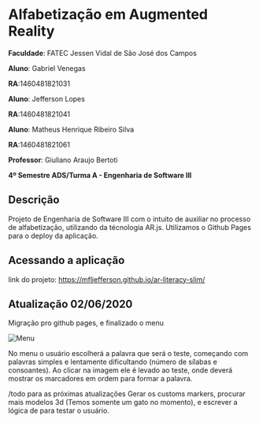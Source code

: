 
# Alfabetização em Augmented Reality


**Faculdade**: FATEC Jessen Vidal de São José dos Campos

**Aluno**: Gabriel Venegas

**RA**:1460481821031

**Aluno**: Jefferson Lopes

**RA**:1460481821041

**Aluno**: Matheus Henrique Ribeiro Silva

**RA**:1460481821061

**Professor**: Giuliano Araujo Bertoti

**4º Semestre ADS/Turma A - Engenharia de Software III**

## Descrição

Projeto de Engenharia de Software III com o intuito de auxiliar no processo de alfabetização, utilizando da técnologia AR.js. Utilizamos o Github Pages para o deploy da aplicação.

## Acessando a aplicação

link do projeto: https://mfljefferson.github.io/ar-literacy-slim/

## Atualização 02/06/2020

Migração pro github pages, e finalizado o menu

<p><img src="https://i.imgur.com/p02mmeR.png" alt="Menu"/><p>

No menu o usuário escolherá a palavra que será o teste, começando com palavras simples e lentamente dificultando (número de sílabas e consoantes). Ao clicar na imagem ele é levado ao teste, onde deverá mostrar os marcadores em ordem para formar a palavra.


/todo para as próximas atualizações
Gerar os customs markers, procurar mais modelos 3d (Temos somente um gato no momento), e escrever a lógica de para testar o usuário.


